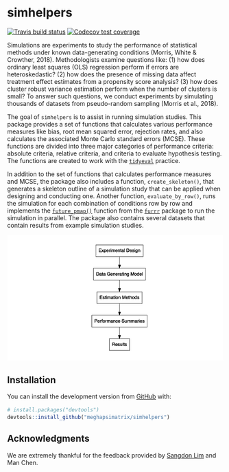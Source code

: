 
<!-- README.md is generated from README.Rmd. Please edit that file -->

# simhelpers

<!-- badges: start -->

[![Travis build
status](https://travis-ci.org/meghapsimatrix/simhelpers.svg?branch=master)](https://travis-ci.org/meghapsimatrix/simhelpers)
[![Codecov test
coverage](https://codecov.io/gh/meghapsimatrix/simhelpers/branch/master/graph/badge.svg)](https://codecov.io/gh/meghapsimatrix/simhelpers?branch=master)
<!-- badges: end -->

Simulations are experiments to study the performance of statistical
methods under known data-generating conditions (Morris, White &
Crowther, 2018). Methodologists examine questions like: (1) how does
ordinary least squares (OLS) regression perform if errors are
heteroskedastic? (2) how does the presence of missing data affect
treatment effect estimates from a propensity score analysis? (3) how
does cluster robust variance estimation perform when the number of
clusters is small? To answer such questions, we conduct experiments by
simulating thousands of datasets from pseudo-random sampling (Morris et
al., 2018).

The goal of `simhelpers` is to assist in running simulation studies.
This package provides a set of functions that calculates various
performance measures like bias, root mean squared error, rejection
rates, and also calculates the associated Monte Carlo standard errors
(MCSE). These functions are divided into three major categories of
performance criteria: absolute criteria, relative criteria, and criteria
to evaluate hypothesis testing. The functions are created to work with
the [`tidyeval`](https://tidyeval.tidyverse.org/index.html) practice.

In addition to the set of functions that calculates performance measures
and MCSE, the package also includes a function, `create_skeleton()`,
that generates a skeleton outline of a simulation study that can be
applied when designing and conducting one. Another function,
`evaluate_by_row()`, runs the simulation for each combination of
conditions row by row and implements the
[`future_pmap()`](https://davisvaughan.github.io/furrr/reference/future_map2.html)
function from the [`furrr`](https://davisvaughan.github.io/furrr/)
package to run the simulation in parallel. The package also contains
several datasets that contain results from example simulation studies.

<img src="man/figures/workflow.png" />

## Installation

You can install the development version from
[GitHub](https://github.com/) with:

``` r
# install.packages("devtools")
devtools::install_github("meghapsimatrix/simhelpers")
```

## Acknowledgments

We are extremely thankful for the feedback provided by [Sangdon
Lim](https://sdlim.com/) and Man Chen.
